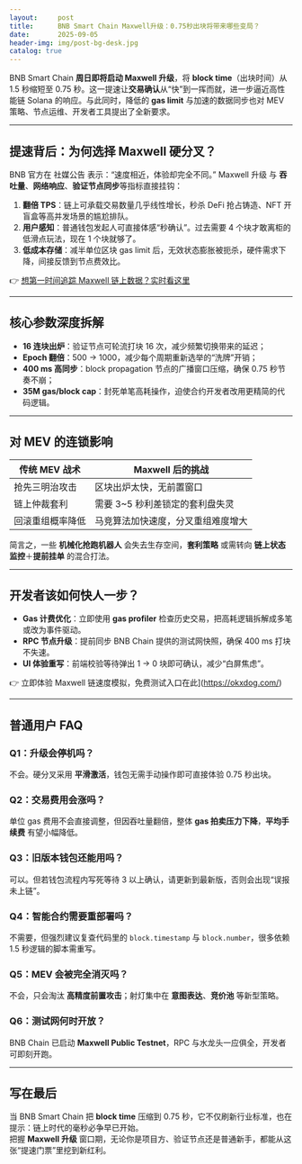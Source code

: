 ```yaml
---
layout:     post
title:      BNB Smart Chain Maxwell升级：0.75秒出块将带来哪些变局？
date:       2025-09-05
header-img: img/post-bg-desk.jpg
catalog: true
---
```


BNB Smart Chain **周日即将启动 Maxwell 升级**，将 **block time**（出块时间）从 1.5 秒缩短至 0.75 秒。这一提速让**交易确认**从“快”到一挥而就，进一步逼近高性能链 Solana 的响应。与此同时，降低的 **gas limit** 与加速的数据同步也对 MEV 策略、节点运维、开发者工具提出了全新要求。

---

## 提速背后：为何选择 Maxwell 硬分叉？

BNB 官方在 社媒公告 表示：“速度相近，体验却完全不同。” Maxwell 升级 与 **吞吐量**、**网络响应**、**验证节点同步**等指标直接挂钩：

1. **翻倍 TPS**：链上可承载交易数量几乎线性增长，秒杀 DeFi 抢占铸造、NFT 开盲盒等高并发场景的尴尬排队。
2. **用户感知**：普通钱包发起人可直接体感“秒确认”。过去需要 4 个块才敢离柜的低滑点玩法，现在 1 个块就够了。
3. **低成本存储**：减半单位区块 gas limit 后，无效状态膨胀被扼杀，硬件需求下降，间接反馈到节点费效比。

👉 [想第一时间追踪 Maxwell 链上数据？实时看这里](https://okxdog.com/)

---

## 核心参数深度拆解

- **16 连块出炉**：验证节点可轮流打块 16 次，减少频繁切换带来的延迟；
- **Epoch 翻倍**：500 → 1000，减少每个周期重新选举的“洗牌”开销；
- **400 ms 高同步**：block propagation 节点的广播窗口压缩，确保 0.75 秒节奏不崩；
- **35M gas/block cap**：封死单笔高耗操作，迫使合约开发者改用更精简的代码逻辑。

---

## 对 MEV 的连锁影响

| 传统 MEV 战术 | Maxwell 后的挑战 |
|---|---|
| 抢先三明治攻击 | 区块出炉太快，无前置窗口 |
| 链上仲裁套利 | 需要 3~5 秒利差锁定的套利盘失灵 |
| 回滚重组概率降低 | 马竞算法加快速度，分叉重组难度增大 |

简言之，一些 **机械化抢跑机器人** 会失去生存空间，**套利策略** 或需转向 **链上状态监控**＋**提前挂单** 的混合打法。

---

## 开发者该如何快人一步？

- **Gas 计费优化**：立即使用 **gas profiler** 检查历史交易，把高耗逻辑拆解成多笔或改为事件驱动。
- **RPC 节点升级**：提前同步 BNB Chain 提供的测试网快照，确保 400 ms 打块不失速。
- **UI 体验重写**：前端校验等待弹出 1 → 0 块即可确认，减少“白屏焦虑”。

👉 立即体验 Maxwell 链速度模拟，免费测试入口在此](https://okxdog.com/)

---

## 普通用户 FAQ

### Q1：升级会停机吗？
不会。硬分叉采用 **平滑激活**，钱包无需手动操作即可直接体验 0.75 秒出块。

### Q2：交易费用会涨吗？
单位 gas 费用不会直接调整，但因吞吐量翻倍，整体 **gas 拍卖压力下降**，**平均手续费** 有望小幅降低。

### Q3：旧版本钱包还能用吗？
可以。但若钱包流程内写死等待 3 以上确认，请更新到最新版，否则会出现“误报未上链”。

### Q4：智能合约需要重部署吗？
不需要，但强烈建议复查代码里的 `block.timestamp` 与 `block.number`，很多依赖 1.5 秒逻辑的脚本需重写。

### Q5：MEV 会被完全消灭吗？
不会，只会淘汰 **高精度前置攻击**；射灯集中在 **意图表达**、**竞价池** 等新型策略。

### Q6：测试网何时开放？
BNB Chain 已启动 **Maxwell Public Testnet**，RPC 与水龙头一应俱全，开发者可即刻开跑。

---

## 写在最后

当 BNB Smart Chain 把 **block time** 压缩到 0.75 秒，它不仅刷新行业标准，也在提示：链上时代的毫秒必争早已开始。  
把握 **Maxwell 升级** 窗口期，无论你是项目方、验证节点还是普通新手，都能从这张“提速门票”里挖到新红利。